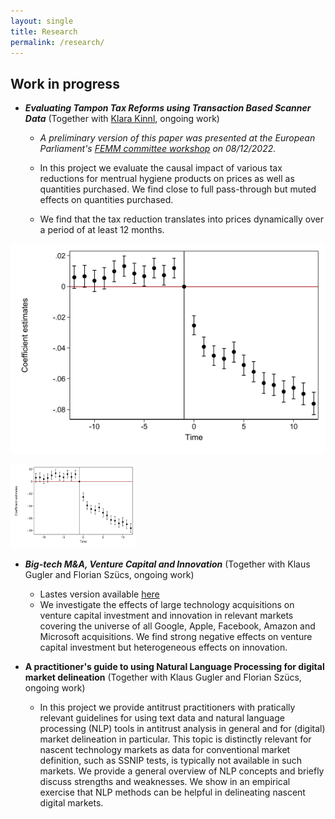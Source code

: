 ```yaml
---
layout: single
title: Research
permalink: /research/
---
```


## Work in progress

- ***Evaluating Tampon Tax Reforms using Transaction Based Scanner Data*** (Together with [Klara Kinnl](https://sites.google.com/view/klarakinnl), ongoing work)

  - *A preliminary version of this paper was presented at the European Parliament's [FEMM committee workshop](https://www.europarl.europa.eu/committees/de/product/product-details/20221202WKS04761) on 08/12/2022.*
  
  - In this project we evaluate the causal impact of various tax reductions for mentrual hygiene products on prices as well as quantities purchased. We find close to full pass-through but muted effects on quantities purchased. 

  - We find that the tax reduction translates into prices dynamically over a period of at least 12 months.

![Event_dd graph](/assets/images/event_dd_mhps.jpg)

<img src="/assets/images/event_dd_mhps.jpg" width="200">

- ***Big-tech M&A, Venture Capital and Innovation*** (Together with Klaus Gugler and Florian Szücs, ongoing work)

  - Lastes version available [here](https://research.wu.ac.at/ws/portalfiles/portal/44832243/WP340.pdf)
  - We investigate the effects of large technology acquisitions on venture capital investment and innovation in relevant markets covering the universe of all Google, Apple, Facebook, Amazon and Microsoft acquisitions. We find strong negative effects on venture capital investment but heterogeneous effects on innovation.
 
- **A practitioner's guide to using Natural Language Processing for digital market delineation** (Together with Klaus Gugler and Florian Szücs, ongoing work)
  
  - In this project we provide antitrust practitioners with pratically relevant guidelines for using text data and natural language processing (NLP) tools in antitrust analysis in general and for (digital) market delineation in particular. This topic is distinctly relevant for nascent technology markets as data for conventional market definition, such as SSNIP tests, is typically not available in such markets. We provide a general overview of NLP concepts and briefly discuss strengths and weaknesses. We show in an empirical exercise that NLP methods can be helpful in delineating nascent digital markets.
